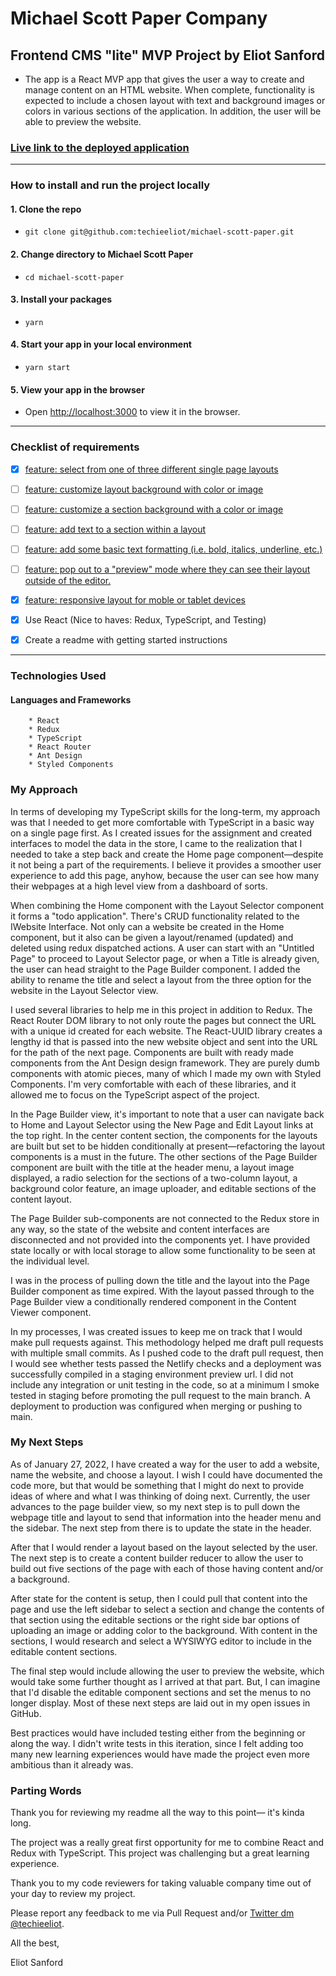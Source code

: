 # Michael Scott Paper Company

## Frontend CMS "lite" MVP Project by Eliot Sanford

- The app is a React MVP app that gives the user a way to create and manage content on an HTML website. When complete, functionality is expected to include a chosen layout with text and background images or colors in various sections of the application. In addition, the user will be able to preview the website.

### [Live link to the deployed application](https://michael-scott-paper.netlify.app/)

---

### How to install and run the project locally

#### 1. Clone the repo

- `git clone git@github.com:techieeliot/michael-scott-paper.git`

#### 2. Change directory to Michael Scott Paper

- `cd michael-scott-paper`

#### 3. Install your packages

- `yarn`

#### 4. Start your app in your local environment

- `yarn start`

#### 5. View your app in the browser

- Open [http://localhost:3000](http://localhost:3000) to view it in the browser.

---

### Checklist of requirements

- [x] [feature: select from one of three different single page layouts](https://github.com/techieeliot/michael-scott-paper/issues/16)

- [ ] [feature: customize layout background with color or image](https://github.com/techieeliot/michael-scott-paper/issues/10)

- [ ] [feature: customize a section background with a color or image](https://github.com/techieeliot/michael-scott-paper/issues/11)

- [ ] [feature: add text to a section within a layout](https://github.com/techieeliot/michael-scott-paper/issues/12)

- [ ] [feature: add some basic text formatting (i.e. bold, italics, underline, etc.)](https://github.com/techieeliot/michael-scott-paper/issues/13)

- [ ] [feature: pop out to a "preview" mode where they can see their layout outside of the editor.](https://github.com/techieeliot/michael-scott-paper/issues/14)

- [x] [feature: responsive layout for moble or tablet devices](https://github.com/techieeliot/michael-scott-paper/issues/15)

- [x] Use React (Nice to haves: Redux, TypeScript, and Testing)

- [x] Create a readme with getting started instructions

---

### Technologies Used

#### Languages and Frameworks

    	* React
    	* Redux
    	* TypeScript
    	* React Router
    	* Ant Design
    	* Styled Components

### My Approach

In terms of developing my TypeScript skills for the long-term, my approach was that I needed to get more comfortable with TypeScript in a basic way on a single page first. As I created issues for the assignment and created interfaces to model the data in the store, I came to the realization that I needed to take a step back and create the Home page component—despite it not being a part of the requirements. I believe it provides a smoother user experience to add this page, anyhow, because the user can see how many their webpages at a high level view from a dashboard of sorts.

When combining the Home component with the Layout Selector component it forms a "todo application". There's CRUD functionality related to the IWebsite Interface. Not only can a website be created in the Home component, but it also can be given a layout/renamed (updated) and deleted using redux dispatched actions. A user can start with an "Untitled Page" to proceed to Layout Selector page, or when a Title is already given, the user can head straight to the Page Builder component. I added the ability to rename the title and select a layout from the three option for the website in the Layout Selector view.

I used several libraries to help me in this project in addition to Redux. The React Router DOM library to not only route the pages but connect the URL with a unique id created for each website. The React-UUID library creates a lengthy id that is passed into the new website object and sent into the URL for the path of the next page. Components are built with ready made components from the Ant Design design framework. They are purely dumb components with atomic pieces, many of which I made my own with Styled Components. I'm very comfortable with each of these libraries, and it allowed me to focus on the TypeScript aspect of the project.

In the Page Builder view, it's important to note that a user can navigate back to Home and Layout Selector using the New Page and Edit Layout links at the top right. In the center content section, the components for the layouts are built but set to be hidden conditionally at present—refactoring the layout components is a must in the future. The other sections of the Page Builder component are built with the title at the header menu, a layout image displayed, a radio selection for the sections of a two-column layout, a background color feature, an image uploader, and editable sections of the content layout.

The Page Builder sub-components are not connected to the Redux store in any way, so the state of the website and content interfaces are disconnected and not provided into the components yet. I have provided state locally or with local storage to allow some functionality to be seen at the individual level.

I was in the process of pulling down the title and the layout into the Page Builder component as time expired. With the layout passed through to the Page Builder view a conditionally rendered component in the Content Viewer component.

In my processes, I was created issues to keep me on track that I would make pull requests against. This methodology helped me draft pull requests with multiple small commits. As I pushed code to the draft pull request, then I would see whether tests passed the Netlify checks and a deployment was successfully compiled in a staging environment preview url. I did not include any integration or unit testing in the code, so at a minimum I smoke tested in staging before promoting the pull request to the main branch. A deployment to production was configured when merging or pushing to main.

### My Next Steps

As of January 27, 2022, I have created a way for the user to add a website, name the website, and choose a layout. I wish I could have documented the code more, but that would be something that I might do next to provide ideas of where and what I was thinking of doing next. Currently, the user advances to the page builder view, so my next step is to pull down the webpage title and layout to send that information into the header menu and the sidebar. The next step from there is to update the state in the header.

After that I would render a layout based on the layout selected by the user. The next step is to create a content builder reducer to allow the user to build out five sections of the page with each of those having content and/or a background.

After state for the content is setup, then I could pull that content into the page and use the left sidebar to select a section and change the contents of that section using the editable sections or the right side bar options of uploading an image or adding color to the background. With content in the sections, I would research and select a WYSIWYG editor to include in the editable content sections.

The final step would include allowing the user to preview the website, which would take some further thought as I arrived at that part. But, I can imagine that I'd disable the editable component sections and set the menus to no longer display. Most of these next steps are laid out in my open issues in GitHub.

Best practices would have included testing either from the beginning or along the way. I didn't write tests in this iteration, since I felt adding too many new learning experiences would have made the project even more ambitious than it already was.

### Parting Words

Thank you for reviewing my readme all the way to this point— it's kinda long.

The project was a really great first opportunity for me to combine React and Redux with TypeScript. This project was challenging but a great learning experience.

Thank you to my code reviewers for taking valuable company time out of your day to review my project.

Please report any feedback to me via Pull Request and/or [Twitter dm @techieeliot](https://twitter.com/techieEliot).

All the best,

Eliot Sanford
